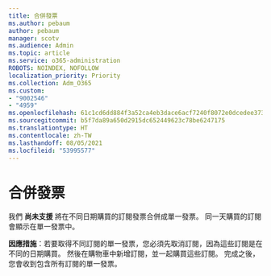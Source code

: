 ```yaml
---
title: 合併發票
ms.author: pebaum
author: pebaum
manager: scotv
ms.audience: Admin
ms.topic: article
ms.service: o365-administration
ROBOTS: NOINDEX, NOFOLLOW
localization_priority: Priority
ms.collection: Adm_O365
ms.custom:
- "9002546"
- "4959"
ms.openlocfilehash: 61c1cd6dd884f3a52ca4eb3dace6acf7240f8072e0dcedee373097129dbfce57
ms.sourcegitcommit: b5f7da89a650d2915dc652449623c78be6247175
ms.translationtype: HT
ms.contentlocale: zh-TW
ms.lasthandoff: 08/05/2021
ms.locfileid: "53995577"
---
```

# <a name="combine-invoices"></a>合併發票

我們 **尚未支援** 將在不同日期購買的訂閱發票合併成單一發票。 同一天購買的訂閱會顯示在單一發票中。

**因應措施**：若要取得不同訂閱的單一發票，您必須先取消訂閱，因為這些訂閱是在不同的日期購買。 然後在購物車中新增訂閱，並一起購買這些訂閱。 完成之後，您會收到包含所有訂閱的單一發票。
